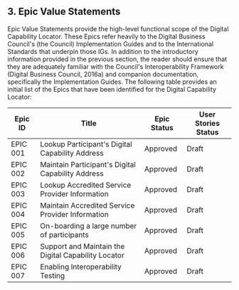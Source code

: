 ## 3.	Epic Value Statements
Epic Value Statements provide the high-level functional scope of the Digital Capability Locator.  These Epics refer heavily to the Digital Business Council's (the Council) Implementation Guides and to the International Standards that underpin those IGs.
In addition to the introductory information provided in the previous section, the reader should ensure that they are adequately familiar with the Council's Interoperability Framework (Digital Business Council, 2016a) and companion documentation, specifically the Implementation Guides.
The following table provides an initial list of the Epics that have been identified for the Digital Capability Locator:

Epic ID	| Title	| Epic Status	| User Stories Status
---|---|---|---
EPIC 001 | Lookup Participant's Digital Capability Address | Approved | Draft
EPIC 002 | Maintain Participant's Digital Capability Address | Approved	 | Draft
EPIC 003 | Lookup Accredited Service Provider Information | Approved | Draft
EPIC 004 | Maintain Accredited Service Provider Information | Approved | Draft
EPIC 005 | On-boarding a large number of participants | Approved | Draft
EPIC 006 | Support and Maintain the Digital Capability Locator | Approved | Draft
EPIC 007 | Enabling Interoperability Testing | Approved | Draft

